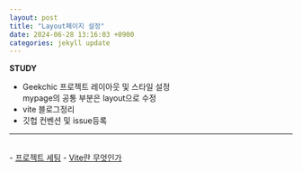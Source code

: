 ```yaml
---
layout: post
title: "Layout페이지 설정"
date: 2024-06-28 13:16:03 +0900
categories: jekyll update
---
```


<b> STUDY </b>

- Geekchic 프로젝트 레이아웃 및 스타일 설정<br>
  mypage의 공통 부분은 layout으로 수정
- vite 블로그정리
- 깃헙 컨벤션 및 issue등록
  <br>

---

<br>
- <a href='https://www.notion.so/fun-blog/d644b1787e0041e29f8e941a67f5306e' target="_blank" rel="noreferrer noopener">프로젝트 세팅</a>
- <a href='https://www.notion.so/fun-blog/React-vite-TypeScript-11178bf707dc43239c4168504ab979db' target="_blank" rel="noreferrer noopener">Vite란 무엇인가</a>
